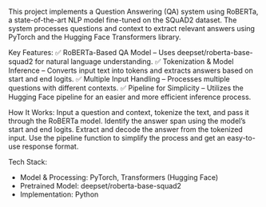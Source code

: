 This project implements a Question Answering (QA) system using RoBERTa, a state-of-the-art NLP model fine-tuned on the SQuAD2 dataset. The system processes questions and context to extract relevant answers using PyTorch and the Hugging Face Transformers library.


Key Features:
✅ RoBERTa-Based QA Model – Uses deepset/roberta-base-squad2 for natural language understanding.
✅ Tokenization & Model Inference – Converts input text into tokens and extracts answers based on start and end logits.
✅ Multiple Input Handling – Processes multiple questions with different contexts.
✅ Pipeline for Simplicity – Utilizes the Hugging Face pipeline for an easier and more efficient inference process.


How It Works:
Input a question and context, tokenize the text, and pass it through the RoBERTa model.
Identify the answer span using the model’s start and end logits.
Extract and decode the answer from the tokenized input.
Use the pipeline function to simplify the process and get an easy-to-use response format.


Tech Stack:
- Model & Processing: PyTorch, Transformers (Hugging Face)
- Pretrained Model: deepset/roberta-base-squad2
- Implementation: Python
